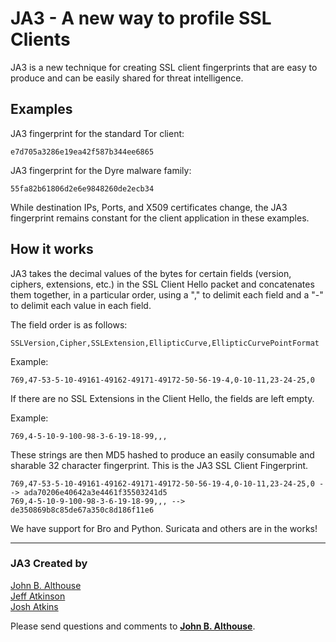 # JA3 - A new way to profile SSL Clients


JA3 is a new technique for creating SSL client fingerprints that are easy to produce and can be easily shared for threat intelligence.

## Examples

JA3 fingerprint for the standard Tor client:  
```
e7d705a3286e19ea42f587b344ee6865
```
JA3 fingerprint for the Dyre malware family:
```
55fa82b61806d2e6e9848260de2ecb34
```
While destination IPs, Ports, and X509 certificates change, the JA3 fingerprint remains constant for the client application in these examples.

## How it works

JA3 takes the decimal values of the bytes for certain fields (version, ciphers, extensions, etc.) in the SSL Client Hello packet and concatenates them together, in a particular order, using a "," to delimit each field and a "-" to delimit each value in each field. 

The field order is as follows:
```
SSLVersion,Cipher,SSLExtension,EllipticCurve,EllipticCurvePointFormat
```
Example:
    
    769,47-53-5-10-49161-49162-49171-49172-50-56-19-4,0-10-11,23-24-25,0

If there are no SSL Extensions in the Client Hello, the fields are left empty. 

Example:
    
    769,4-5-10-9-100-98-3-6-19-18-99,,,

These strings are then MD5 hashed to produce an easily consumable and sharable 32 character fingerprint. This is the JA3 SSL Client Fingerprint.

    769,47-53-5-10-49161-49162-49171-49172-50-56-19-4,0-10-11,23-24-25,0 --> ada70206e40642a3e4461f35503241d5
    769,4-5-10-9-100-98-3-6-19-18-99,,, --> de350869b8c85de67a350c8d186f11e6

We have support for Bro and Python. Suricata and others are in the works!
___  
### JA3 Created by

[John B. Althouse](mailto:jalthouse@salesforce.com)  
[Jeff Atkinson](mailto:jatkinson@salesforce.com)  
[Josh Atkins](mailto:j.atkins@salesforce.com)  

Please send questions and comments to **[John B. Althouse](mailto:jalthouse@salesforce.com)**.

